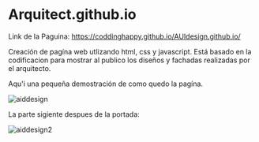 # Arquitect.github.io

Link de la Paguina:  https://coddinghappy.github.io/AUIdesign.github.io/

Creación de pagína web utlizando html, css y javascript. 
Está basado en la codificacion para mostrar al publico los diseños y fachadas realizadas por el arquitecto.

Aqu'i una pequeña demostración de como quedo la pagína.

![aiddesign](https://user-images.githubusercontent.com/72144025/118345860-08112900-b4fd-11eb-86cd-a90943a4f22f.png)

La parte sigiente despues de la portada:

![aiddesign2](https://user-images.githubusercontent.com/72144025/118345955-aa311100-b4fd-11eb-9c15-c7d1b1b010ca.png)
